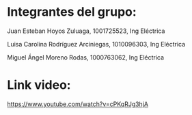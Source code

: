 # Integrantes del grupo:
Juan Esteban Hoyos Zuluaga, 1001725523, Ing Eléctrica

Luisa Carolina Rodríguez Arciniegas, 1010096303, Ing Eléctrica

Miguel Ángel Moreno Rodas, 1000763062, Ing Eléctrica

# Link video: 

https://www.youtube.com/watch?v=cPKqRJg3hjA
